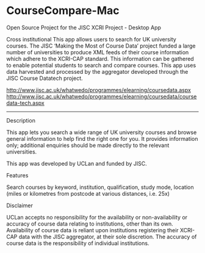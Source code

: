 CourseCompare-Mac
=================

Open Source Project for the JISC XCRI Project - Desktop App

Cross institutional This app allows users to search for UK university courses. The JISC ‘Making the Most of Course Data’ project funded a large number of universities to produce XML feeds of their course information which adhere to the XCRI-CAP standard. This information can be gathered to enable potential students to search and compare courses. This app uses data harvested and processed by the aggregator developed through the JISC Course Datatech project.

http://www.jisc.ac.uk/whatwedo/programmes/elearning/coursedata.aspx http://www.jisc.ac.uk/whatwedo/programmes/elearning/coursedata/coursedata-tech.aspx

___________________________________________________________________________________________________________________

Description 

This app lets you search a wide range of UK university courses and browse general information to help find the right one for you. It provides information only; additional enquiries should be made directly to the relevant universities.

This app was developed by UCLan and funded by JISC.

Features 

Search courses by keyword, institution, qualification, study mode, location (miles or kilometres from postcode at various distances, i.e. 25x)

Disclaimer

UCLan accepts no responsibility for the availability or non-availability or accuracy of course data relating to institutions, other than its own. Availability of course data is reliant upon institutions registering their XCRI-CAP data with the JISC aggregator, at their sole discretion. The accuracy of course data is the responsibility of individual institutions.
